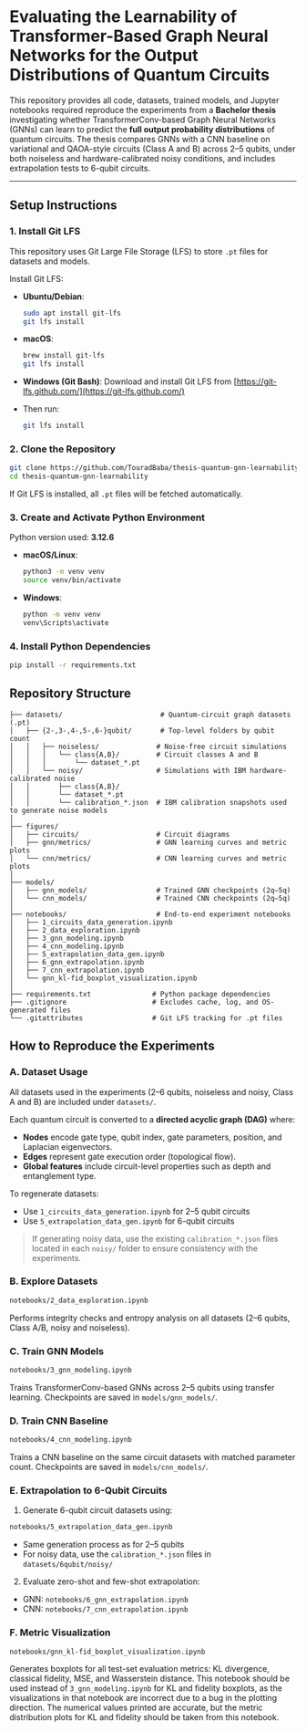 # Evaluating the Learnability of Transformer-Based Graph Neural Networks for the Output Distributions of Quantum Circuits

This repository provides all code, datasets, trained models, and Jupyter notebooks required reproduce the experiments from a **Bachelor thesis** investigating whether TransformerConv-based Graph Neural Networks (GNNs) can learn to predict the **full output probability distributions** of quantum circuits. The thesis compares GNNs with a CNN baseline on variational and QAOA-style circuits (Class A and B) across 2–5 qubits, under both noiseless and hardware-calibrated noisy conditions, and includes extrapolation tests to 6-qubit circuits.

---

## Setup Instructions

### 1. Install Git LFS

This repository uses Git Large File Storage (LFS) to store `.pt` files for datasets and models.

Install Git LFS:

* **Ubuntu/Debian**:

  ```bash
  sudo apt install git-lfs
  git lfs install
  ```

* **macOS**:

  ```bash
  brew install git-lfs
  git lfs install
  ```

* **Windows (Git Bash)**:
  Download and install Git LFS from [https://git-lfs.github.com/](https://git-lfs.github.com/)

* Then run:

  ```bash
  git lfs install
  ```

### 2. Clone the Repository

```bash
git clone https://github.com/TouradBaba/thesis-quantum-gnn-learnability.git
cd thesis-quantum-gnn-learnability
```

If Git LFS is installed, all `.pt` files will be fetched automatically.

### 3. Create and Activate Python Environment

Python version used: **3.12.6**

* **macOS/Linux**:

  ```bash
  python3 -m venv venv
  source venv/bin/activate
  ```

* **Windows**:

  ```cmd
  python -m venv venv
  venv\Scripts\activate
  ```

### 4. Install Python Dependencies

```bash
pip install -r requirements.txt
```


## Repository Structure

```
├── datasets/                        # Quantum-circuit graph datasets (.pt)
│   ├── {2-,3-,4-,5-,6-}qubit/       # Top-level folders by qubit count
│   │   ├── noiseless/              # Noise-free circuit simulations
│   │   │   └── class{A,B}/         # Circuit classes A and B
│   │   │       └── dataset_*.pt
│   │   └── noisy/                  # Simulations with IBM hardware-calibrated noise
│   │       ├── class{A,B}/
│   │       └── dataset_*.pt
│   │       └── calibration_*.json  # IBM calibration snapshots used to generate noise models
│
├── figures/
│   ├── circuits/                   # Circuit diagrams
│   ├── gnn/metrics/                # GNN learning curves and metric plots
│   └── cnn/metrics/                # CNN learning curves and metric plots
│
├── models/
│   ├── gnn_models/                 # Trained GNN checkpoints (2q–5q)
│   └── cnn_models/                 # Trained CNN checkpoints (2q–5q)
│
├── notebooks/                      # End-to-end experiment notebooks
│   ├── 1_circuits_data_generation.ipynb
│   ├── 2_data_exploration.ipynb
│   ├── 3_gnn_modeling.ipynb
│   ├── 4_cnn_modeling.ipynb
│   ├── 5_extrapolation_data_gen.ipynb
│   ├── 6_gnn_extrapolation.ipynb
│   ├── 7_cnn_extrapolation.ipynb
│   └── gnn_kl-fid_boxplot_visualization.ipynb
│
├── requirements.txt               # Python package dependencies
├── .gitignore                     # Excludes cache, log, and OS-generated files
└── .gitattributes                 # Git LFS tracking for .pt files

```


## How to Reproduce the Experiments

### A. Dataset Usage

All datasets used in the experiments (2–6 qubits, noiseless and noisy, Class A and B) are included under `datasets/`.

Each quantum circuit is converted to a **directed acyclic graph (DAG)** where:

* **Nodes** encode gate type, qubit index, gate parameters, position, and Laplacian eigenvectors.
* **Edges** represent gate execution order (topological flow).
* **Global features** include circuit-level properties such as depth and entanglement type.

To regenerate datasets:

* Use `1_circuits_data_generation.ipynb` for 2–5 qubit circuits
* Use `5_extrapolation_data_gen.ipynb` for 6-qubit circuits

> If generating noisy data, use the existing `calibration_*.json` files located in each `noisy/` folder to ensure consistency with the experiments.

### B. Explore Datasets

```bash
notebooks/2_data_exploration.ipynb
```

Performs integrity checks and entropy analysis on all datasets (2–6 qubits, Class A/B, noisy and noiseless).

### C. Train GNN Models

```bash
notebooks/3_gnn_modeling.ipynb
```

Trains TransformerConv-based GNNs across 2–5 qubits using transfer learning. Checkpoints are saved in `models/gnn_models/`.

### D. Train CNN Baseline

```bash
notebooks/4_cnn_modeling.ipynb
```

Trains a CNN baseline on the same circuit datasets with matched parameter count. Checkpoints are saved in `models/cnn_models/`.

### E. Extrapolation to 6-Qubit Circuits

1. Generate 6-qubit circuit datasets using:

```bash
notebooks/5_extrapolation_data_gen.ipynb
```

* Same generation process as for 2–5 qubits
* For noisy data, use the `calibration_*.json` files in `datasets/6qubit/noisy/`

2. Evaluate zero-shot and few-shot extrapolation:

* GNN: `notebooks/6_gnn_extrapolation.ipynb`
* CNN: `notebooks/7_cnn_extrapolation.ipynb`



### F. Metric Visualization

```bash
notebooks/gnn_kl-fid_boxplot_visualization.ipynb
```

Generates boxplots for all test-set evaluation metrics: KL divergence, classical fidelity, MSE, and Wasserstein distance.
This notebook should be used instead of `3_gnn_modeling.ipynb` for KL and fidelity boxplots, as the visualizations in that notebook are incorrect due to a bug in the plotting direction. The numerical values printed are accurate, but the metric distribution plots for KL and fidelity should be taken from this notebook.


